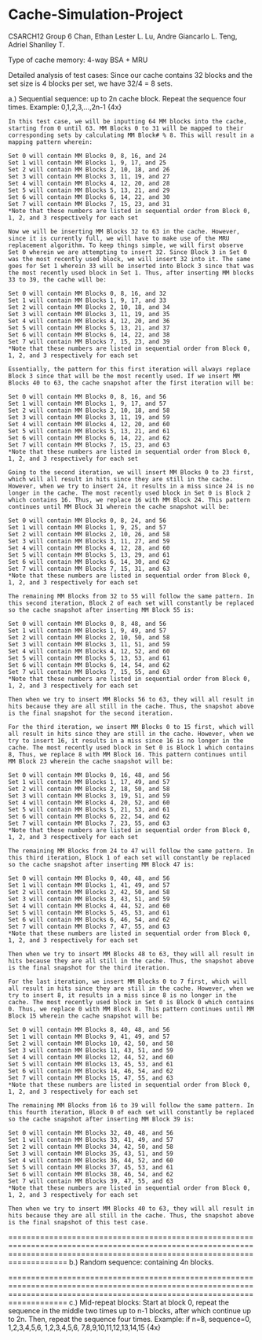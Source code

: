 # Cache-Simulation-Project
CSARCH12 Group 6
Chan, Ethan Lester L.
Lu, Andre Giancarlo L.
Teng, Adriel Shanlley T.

Type of cache memory: 4-way BSA + MRU

Detailed analysis of test cases:
Since our cache contains 32 blocks and the set size is 4 blocks per set, we have 32/4 = 8 sets.

a.) Sequential sequence: up to 2n cache block. Repeat the sequence four times. Example: 0,1,2,3,...,2n-1 {4x}

    In this test case, we will be inputting 64 MM blocks into the cache, starting from 0 until 63. MM Blocks 0 to 31 will be mapped to their corresponding sets by calculating MM Block# % 8. This will result in a mapping pattern wherein:
    
    Set 0 will contain MM Blocks 0, 8, 16, and 24
    Set 1 will contain MM Blocks 1, 9, 17, and 25 
    Set 2 will contain MM Blocks 2, 10, 18, and 26 
    Set 3 will contain MM Blocks 3, 11, 19, and 27 
    Set 4 will contain MM Blocks 4, 12, 20, and 28 
    Set 5 will contain MM Blocks 5, 13, 21, and 29 
    Set 6 will contain MM Blocks 6, 14, 22, and 30 
    Set 7 will contain MM Blocks 7, 15, 23, and 31 
    *Note that these numbers are listed in sequential order from Block 0, 1, 2, and 3 respectively for each set

    Now we will be inserting MM Blocks 32 to 63 in the cache. However, since it is currently full, we will have to make use of the MRU replacement algorithm. To keep things simple, we will first observe Set 0 wherein we are attempting to insert 32. Since Block 3 in Set 0 was the most recently used block, we will insert 32 into it. The same goes for Set 1 wherein 33 will be inserted into Block 3 since that was the most recently used block in Set 1. Thus, after inserting MM blocks 33 to 39, the cache will be:

    Set 0 will contain MM Blocks 0, 8, 16, and 32
    Set 1 will contain MM Blocks 1, 9, 17, and 33 
    Set 2 will contain MM Blocks 2, 10, 18, and 34 
    Set 3 will contain MM Blocks 3, 11, 19, and 35 
    Set 4 will contain MM Blocks 4, 12, 20, and 36 
    Set 5 will contain MM Blocks 5, 13, 21, and 37 
    Set 6 will contain MM Blocks 6, 14, 22, and 38 
    Set 7 will contain MM Blocks 7, 15, 23, and 39 
    *Note that these numbers are listed in sequential order from Block 0, 1, 2, and 3 respectively for each set

    Essentially, the pattern for this first iteration will always replace Block 3 since that will be the most recently used. If we insert MM Blocks 40 to 63, the cache snapshot after the first iteration will be:
    
    Set 0 will contain MM Blocks 0, 8, 16, and 56
    Set 1 will contain MM Blocks 1, 9, 17, and 57 
    Set 2 will contain MM Blocks 2, 10, 18, and 58 
    Set 3 will contain MM Blocks 3, 11, 19, and 59 
    Set 4 will contain MM Blocks 4, 12, 20, and 60 
    Set 5 will contain MM Blocks 5, 13, 21, and 61 
    Set 6 will contain MM Blocks 6, 14, 22, and 62 
    Set 7 will contain MM Blocks 7, 15, 23, and 63 
    *Note that these numbers are listed in sequential order from Block 0, 1, 2, and 3 respectively for each set

    Going to the second iteration, we will insert MM Blocks 0 to 23 first, which will all result in hits since they are still in the cache. However, when we try to insert 24, it results in a miss since 24 is no longer in the cache. The most recently used block in Set 0 is Block 2 which contains 16. Thus, we replace 16 with MM Block 24. This pattern continues until MM Block 31 wherein the cache snapshot will be:
    
    Set 0 will contain MM Blocks 0, 8, 24, and 56
    Set 1 will contain MM Blocks 1, 9, 25, and 57 
    Set 2 will contain MM Blocks 2, 10, 26, and 58 
    Set 3 will contain MM Blocks 3, 11, 27, and 59 
    Set 4 will contain MM Blocks 4, 12, 28, and 60 
    Set 5 will contain MM Blocks 5, 13, 29, and 61 
    Set 6 will contain MM Blocks 6, 14, 30, and 62 
    Set 7 will contain MM Blocks 7, 15, 31, and 63 
    *Note that these numbers are listed in sequential order from Block 0, 1, 2, and 3 respectively for each set

    The remaining MM Blocks from 32 to 55 will follow the same pattern. In this second iteration, Block 2 of each set will constantly be replaced so the cache snapshot after inserting MM Block 55 is:

    Set 0 will contain MM Blocks 0, 8, 48, and 56
    Set 1 will contain MM Blocks 1, 9, 49, and 57 
    Set 2 will contain MM Blocks 2, 10, 50, and 58 
    Set 3 will contain MM Blocks 3, 11, 51, and 59 
    Set 4 will contain MM Blocks 4, 12, 52, and 60 
    Set 5 will contain MM Blocks 5, 13, 53, and 61 
    Set 6 will contain MM Blocks 6, 14, 54, and 62 
    Set 7 will contain MM Blocks 7, 15, 55, and 63 
    *Note that these numbers are listed in sequential order from Block 0, 1, 2, and 3 respectively for each set

    Then when we try to insert MM Blocks 56 to 63, they will all result in hits because they are all still in the cache. Thus, the snapshot above is the final snapshot for the second iteration.

    For the third iteration, we insert MM Blocks 0 to 15 first, which will all result in hits since they are still in the cache. However, when we try to insert 16, it results in a miss since 16 is no longer in the cache. The most recently used block in Set 0 is Block 1 which contains 8, Thus, we replace 8 with MM Block 16. This pattern continues until MM Block 23 wherein the cache snapshot will be:

    Set 0 will contain MM Blocks 0, 16, 48, and 56
    Set 1 will contain MM Blocks 1, 17, 49, and 57 
    Set 2 will contain MM Blocks 2, 18, 50, and 58 
    Set 3 will contain MM Blocks 3, 19, 51, and 59 
    Set 4 will contain MM Blocks 4, 20, 52, and 60 
    Set 5 will contain MM Blocks 5, 21, 53, and 61 
    Set 6 will contain MM Blocks 6, 22, 54, and 62 
    Set 7 will contain MM Blocks 7, 23, 55, and 63 
    *Note that these numbers are listed in sequential order from Block 0, 1, 2, and 3 respectively for each set

    The remaining MM Blocks from 24 to 47 will follow the same pattern. In this third iteration, Block 1 of each set will constantly be replaced so the cache snapshot after inserting MM Block 47 is:

    Set 0 will contain MM Blocks 0, 40, 48, and 56
    Set 1 will contain MM Blocks 1, 41, 49, and 57 
    Set 2 will contain MM Blocks 2, 42, 50, and 58 
    Set 3 will contain MM Blocks 3, 43, 51, and 59 
    Set 4 will contain MM Blocks 4, 44, 52, and 60 
    Set 5 will contain MM Blocks 5, 45, 53, and 61 
    Set 6 will contain MM Blocks 6, 46, 54, and 62 
    Set 7 will contain MM Blocks 7, 47, 55, and 63 
    *Note that these numbers are listed in sequential order from Block 0, 1, 2, and 3 respectively for each set

    Then when we try to insert MM Blocks 48 to 63, they will all result in hits because they are all still in the cache. Thus, the snapshot above is the final snapshot for the third iteration.

    For the last iteration, we insert MM Blocks 0 to 7 first, which will all result in hits since they are still in the cache. However, when we try to insert 8, it results in a miss since 8 is no longer in the cache. The most recently used block in Set 0 is Block 0 which contains 0. Thus, we replace 0 with MM Block 8. This pattern continues until MM Block 15 wherein the cache snapshot will be:

    Set 0 will contain MM Blocks 8, 40, 48, and 56
    Set 1 will contain MM Blocks 9, 41, 49, and 57 
    Set 2 will contain MM Blocks 10, 42, 50, and 58 
    Set 3 will contain MM Blocks 11, 43, 51, and 59 
    Set 4 will contain MM Blocks 12, 44, 52, and 60 
    Set 5 will contain MM Blocks 13, 45, 53, and 61 
    Set 6 will contain MM Blocks 14, 46, 54, and 62 
    Set 7 will contain MM Blocks 15, 47, 55, and 63 
    *Note that these numbers are listed in sequential order from Block 0, 1, 2, and 3 respectively for each set

    The remaining MM Blocks from 16 to 39 will follow the same pattern. In this fourth iteration, Block 0 of each set will constantly be replaced so the cache snapshot after inserting MM Block 39 is:

    Set 0 will contain MM Blocks 32, 40, 48, and 56
    Set 1 will contain MM Blocks 33, 41, 49, and 57 
    Set 2 will contain MM Blocks 34, 42, 50, and 58 
    Set 3 will contain MM Blocks 35, 43, 51, and 59 
    Set 4 will contain MM Blocks 36, 44, 52, and 60 
    Set 5 will contain MM Blocks 37, 45, 53, and 61 
    Set 6 will contain MM Blocks 38, 46, 54, and 62 
    Set 7 will contain MM Blocks 39, 47, 55, and 63 
    *Note that these numbers are listed in sequential order from Block 0, 1, 2, and 3 respectively for each set

    Then when we try to insert MM Blocks 40 to 63, they will all result in hits because they are all still in the cache. Thus, the snapshot above is the final snapshot of this test case.
    
===============================================================================================================================================================================
b.) Random sequence: containing 4n blocks.

===============================================================================================================================================================================
c.) Mid-repeat blocks: Start at block 0, repeat the sequence in the middle two times up to n-1 blocks, after which continue up to 2n. Then, repeat the sequence four times. Example: if n=8, sequence=0, 1,2,3,4,5,6, 1,2,3,4,5,6, 7,8,9,10,11,12,13,14,15 {4x}
